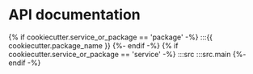 # API documentation

{% if cookiecutter.service_or_package == 'package' -%}
:::{{ cookiecutter.package_name }}
{%- endif -%}
{% if cookiecutter.service_or_package == 'service' -%}
:::src
:::src.main
{%- endif -%}
